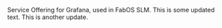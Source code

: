 Service Offering for Grafana, used in FabOS SLM.
This is some updated text.
This is another update.
